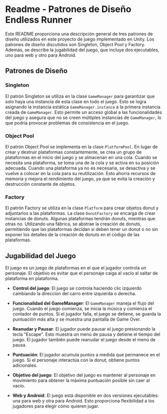 # Readme - Patrones de Diseño Endless Runner

Este README proporciona una descripción general de tres patrones de diseño utilizados en este proyecto de juego implementado en Unity. Los patrones de diseño discutidos son Singleton, Object Pool y Factory. Además, se describe la jugabilidad del juego, que incluye dos ejecutables, uno para web y otro para Android.

## Patrones de Diseño

### Singleton

El patrón Singleton se utiliza en la clase `GameManager` para garantizar que solo haya una instancia de esta clase en todo el juego. Esto se logra asignando la instancia estática `GameManager.instance` a la primera instancia creada de `GameManager`. Esto permite un acceso global a las funcionalidades del juego y asegura que no se creen múltiples instancias de `GameManager`, lo que podría provocar problemas de consistencia en el juego.

### Object Pool

El patrón Object Pool se implementa en la clase `PlatformPool`. En lugar de crear y destruir plataformas constantemente, se crea un grupo de plataformas en el inicio del juego y se almacenan en una cola. Cuando se necesita una plataforma, se toma una de la cola y se activa en su posición adecuada. Cuando una plataforma ya no es necesaria, se desactiva y se vuelve a colocar en la cola para su reutilización. Esto ahorra recursos de memoria y mejora el rendimiento del juego, ya que se evita la creación y destrucción constante de objetos.

### Factory

El patrón Factory se utiliza en la clase `Platform` para crear objetos donut y adjuntarlos a las plataformas. La clase `DonutFactory` se encarga de crear instancias de donuts. Algunas plataformas tendrán donuts, mientras que otras no. Utilizando una fábrica, se abstrae la creación de donuts, permitiendo que las plataformas decidan si deben tener un donut o no sin exponer los detalles de la creación de donuts en el código de las plataformas.

## Jugabilidad del Juego

El juego es un juego de plataformas en el que el jugador controla un personaje. El objetivo es evitar que el personaje caiga al vacío al saltar de plataforma en plataforma.

- **Control del juego**: El juego se controla haciendo clic izquierdo cambiando la direccion del carro entre izquierda o derecha.

- **Funcionalidad del GameManager**: El `GameManager` maneja el flujo del juego. Cuando el juego comienza, se inicia la música y comienza el contador de puntos. Si el jugador falla, el juego se detiene, se guarda la puntuación más alta y se muestra una pantalla de Game Over.

- **Reanudar y Pausar**: El jugador puede pausar el juego presionando la tecla "Escape". Esto muestra un menú de pausa y detiene el tiempo del juego. El jugador también puede reanudar el juego desde el menú de pausa.

- **Puntuación**: El jugador acumula puntos a medida que permanece en el juego. Si el personaje interactúa con la donut, obtiene puntos adicionales.

- **Objetivo del juego**: El objetivo del juego es mantener al personaje en movimiento para obtener la máxima puntuación posible sin caer al vacío.

- **Web y Android**: El juego está disponible en dos versiones ejecutables: una para web y otra para Android. Esto proporciona flexibilidad a los jugadores para elegir cómo quieren jugar.
